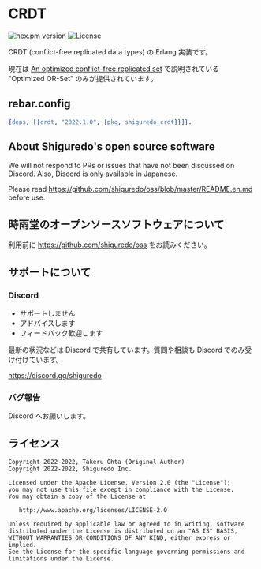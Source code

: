 # CRDT

[![hex.pm version](https://img.shields.io/hexpm/v/shiguredo_crdt.svg)](https://hex.pm/packages/shiguredo_crdt)
[![License](https://img.shields.io/badge/License-Apache%202.0-blue.svg)](https://opensource.org/licenses/Apache-2.0)

CRDT (conflict-free replicated data types) の Erlang 実装です。

現在は [An optimized conflict-free replicated set](https://arxiv.org/abs/1210.3368) で説明されている
"Optimized OR-Set" のみが提供されています。

## rebar.config

```erlang
{deps, [{crdt, "2022.1.0", {pkg, shiguredo_crdt}}]}.
```
## About Shiguredo's open source software

We will not respond to PRs or issues that have not been discussed on Discord. Also, Discord is only available in Japanese.

Please read https://github.com/shiguredo/oss/blob/master/README.en.md before use.

## 時雨堂のオープンソースソフトウェアについて

利用前に https://github.com/shiguredo/oss をお読みください。

## サポートについて

### Discord

- サポートしません
- アドバイスします
- フィードバック歓迎します

最新の状況などは Discord で共有しています。質問や相談も Discord でのみ受け付けています。

https://discord.gg/shiguredo

### バグ報告

Discord へお願いします。

## ライセンス

```
Copyright 2022-2022, Takeru Ohta (Original Author)
Copyright 2022-2022, Shiguredo Inc.

Licensed under the Apache License, Version 2.0 (the "License");
you may not use this file except in compliance with the License.
You may obtain a copy of the License at

   http://www.apache.org/licenses/LICENSE-2.0

Unless required by applicable law or agreed to in writing, software
distributed under the License is distributed on an "AS IS" BASIS,
WITHOUT WARRANTIES OR CONDITIONS OF ANY KIND, either express or implied.
See the License for the specific language governing permissions and
limitations under the License.
```
